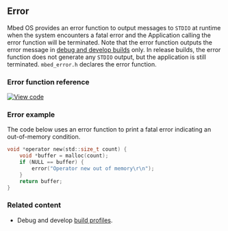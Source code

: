 ## Error

Mbed OS provides an error function to output messages to `STDIO` at runtime when the system encounters a fatal error and the Application calling the error function will be terminated. Note that the error function outputs the error message in <a href="/docs/v5.7/tools/build-profiles.html" target="_blank">debug and develop builds</a> only. In release builds, the error function does not generate any `STDIO` output, but the application is still terminated. `mbed_error.h` declares the error function.

### Error function reference

[![View code](https://www.mbed.com/embed/?type=library)](http://os-doc-builder.test.mbed.com/docs/v5.7/mbed-os-api-doxy/mbed__error_8h_source.html)

### Error example

The code below uses an error function to print a fatal error indicating an out-of-memory condition.

```C
void *operator new(std::size_t count) {
    void *buffer = malloc(count);
    if (NULL == buffer) {
        error("Operator new out of memory\r\n");
    }
    return buffer;
}
```

### Related content

- Debug and develop <a href="/docs/v5.7/tools/build-profiles.html" target="_blank">build profiles</a>.

